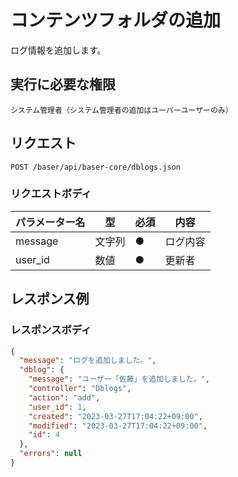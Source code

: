# コンテンツフォルダの追加

ログ情報を追加します。

## 実行に必要な権限
    
```
システム管理者（システム管理者の追加はユーパーユーザーのみ）
```

## リクエスト
```
POST /baser/api/baser-core/dblogs.json
```

### リクエストボディ

| パラメーター名             | 型   | 必須  | 内容                |
|---------------------|-----|-----|-------------------|
| message | 文字列	  | ●   | ログ内容              |
| user_id         | 数値 | ●   | 更新者              |

## レスポンス例

### レスポンスボディ

```json
{
  "message": "ログを追加しました。",
  "dblog": {
    "message": "ユーザー「佐藤」を追加しました。",
    "controller": "Dblogs",
    "action": "add",
    "user_id": 1,
    "created": "2023-03-27T17:04:22+09:00",
    "modified": "2023-03-27T17:04:22+09:00",
    "id": 4
  },
  "errors": null
}

```
